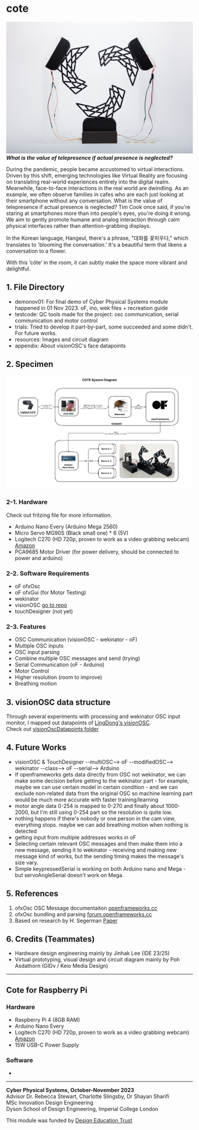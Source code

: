 # cote
![Image](resources/hero.jpeg)
**_What is the value of telepresence if actual presence is neglected?_**  
  
During the pandemic, people became accustomed to virtual interactions. Driven by this shift, emerging technologies like Virtual Reality are focusing on translating real-world experiences entirely into the digital realm. Meanwhile, face-to-face interactions in the real world are dwindling. As an example, we often observe families in cafes who are each just looking at their smartphone without any conversation. What is the value of telepresence if actual presence is neglected? Tim Cook once said, if you're staring at smartphones more than into people's eyes, you're doing it wrong. We aim to gently promote humane and analog interaction through calm physical interfaces rather than attention-grabbing displays.  
  
In the Korean language, Hangeul, there's a phrase, "대화를 꽃피우다," which translates to 'blooming the conversation.' It's a beautiful term that likens a conversation to a flower.
  
With this ‘côte’ in the room, it can subtly make the space more vibrant and delightful.
## 1. File Directory
- demonov01: For final demo of Cyber Physical Systems module happened in 01 Nov 2023. oF, ino, wek files + recreation guide
- testcode: QC tools made for the project: osc communication, serial communication and motor control
- trials: Tried to develop it part-by-part, some succeeded and some didn't. For future works.
- resources: Images and circuit diagram
- appendix: About visionOSC's face datapoints
## 2. Specimen
![Image](resources/sysdia.png)
### 2-1. Hardware
Check out fritzing file for more information.
- Arduino Nano Every (Arduino Mega 2560)
- Micro Servo MG90S (Black small one) * 6 (5V)
- Logitech C270 (HD 720p, proven to work as a video grabbing webcam) [Amazon](https://www.amazon.co.uk/dp/B01BGBJ8Y0?psc=1&ref=ppx_yo2ov_dt_b_product_details)
- PCA9685 Motor Driver (for power delivery, should be connected to power and arduino)
### 2-2. Software Requirements
- oF ofxOsc
- oF ofxGui (for Motor Testing)
- wekinator
- visionOSC [go to repo](https://github.com/LingDong-/VisionOSC)
- touchDesigner (not yet)
### 2-3. Features
- OSC Communication (visionOSC - wekinator - oF)
- Multiple OSC inputs
- OSC input parsing
- Combine multiple OSC messages and send (trying)
- Serial Communication (oF - Arduino)
- Motor Control
- Higher resolution (room to improve)
- Breathing motion
## 3. visionOSC data structure
Through several experiments with processing and wekinator OSC input monitor, I mapped out datapoints of [LingDong's visionOSC](https://github.com/LingDong-/VisionOSC).  
Check out [visionOscDatapoints folder](https://github.com/chanulee/cote-bloom/tree/main/appendix/visionOscDatapoints)
## 4. Future Works
- visionOSC & TouchDesigner --multiOSC--> oF --modifiedOSC--> wekinator --class--> oF --serial--> Arduino
- If openframeworks gets data directly from OSC not wekinator, we can make some decision before getting to the wekinator part - for example, maybe we can use certain model in certain condition - and we can exclude non-related data from the original OSC so machine learning part would be much more accurate with faster training/learning
- motor angle data 0-254 is mapped to 0-270 and finally about 1000-2000, but I'm still using 0-254 part so the resolution is quite low.
- nothing happens if there's nobody or one person in the cam view, everything stops. maybe we can add breathing motion when nothing is detected
- getting input from multiple addresses works in oF
- Selecting certain relevant OSC messages and then make them into a new message, sending it to wekinator - receiving and making new message kind of works, but the sending timing makes the message's size vary.
- Simple keypressedSerial is working on both Arduino nano and Mega - but servoAngleSerial doesn't work on Mega.
## 5. References
1. ofxOsc OSC Message documentaiton [openframeworks.cc](https://openframeworks.cc/documentation/ofxOsc/ofxOscMessage/)
2. ofxOsc bundling and parsing [forum.openframeworks.cc](https://forum.openframeworks.cc/t/osc-bundle-help/15404)
3. Based on research by H. Segerman [Paper](https://archive.bridgesmathart.org/2022/bridges2022-313.pdf)
## 6. Credits (Teammates)
- Hardware design engineering mainly by Jinhak Lee (IDE 23/25)
- Virtual prototyping, visual design and circuit diagram mainly by Poh Asdathorn (GIDv / Keio Media Design)
---
## Cote for Raspberry Pi
### Hardware
- Raspberry Pi 4 (8GB RAM)
- Arduino Nano Every
- Logitech C270 (HD 720p, proven to work as a video grabbing webcam) [Amazon](https://www.amazon.co.uk/dp/B01BGBJ8Y0?psc=1&ref=ppx_yo2ov_dt_b_product_details)
- 15W USB-C Power Supply
### Software
- 
---
**Cyber Physical Systems, October-November 2023**    
Advisor Dr. Rebecca Stewart, Charlotte Slingsby, Dr Shayan Sharifi   
MSc Innovation Design Engineering   
Dyson School of Design Engineering, Imperial College London  
  
This module was funded by [Design Education Trust](https://www.designeducationtrust.org.uk/)
